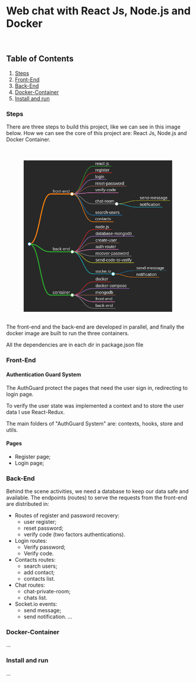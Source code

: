 # Web chat with React Js, Node.js and Docker

<br>

## Table of Contents

1. [Steps](#Steps)
2. [Front-End](#Front-End)
3. [Back-End](#Back-End)
4. [Docker-Container](#Docker-Container)
5. [Install and run](#Install-and-run)

### Steps

There are three steps to build this project, like we can see in this image below. How we can see the core of this project are: React Js, Node.js and Docker Container.

<br>
<br>

<div align="center">
    <kbd>
        <img src="./static/mind-map-chat-app.jpeg"
        alt="chat-react-node.js"
        style="float: center; margin-right: 10px; align="center" />
    </kbd>
</div>

##

The front-end and the back-end are developed in parallel, and finally the docker image are built to run the three containers.

All the dependencies are in each dir in package.json file

### Front-End

#### Authentication Guard System
The AuthGuard protect the pages that need the user sign in, redirecting to login page.

To verify the user state was implemented a context and to store the user data I use React-Redux.

The main folders of "AuthGuard System" are: contexts, hooks, store and utils.

#### Pages

* Register page;
* Login page;

### Back-End

Behind the scene activities, we need a database to keep our data safe and available. The endpoints (routes) to serve the requests from the front-end are distributed in:

* Routes of register and password recovery:
    - user register;
    - reset password;
    - verify code (two factors authentications).
* Login routes:
    - Verify password;
    - Verify code.
* Contacts routes:
    - search users;
    - add contact;
    - contacts list.
* Chat routes:
    - chat-private-room;
    - chats list.
* Socket.io events:
    - send message;
    - send notification.
...

### Docker-Container

...
### Install and run

...